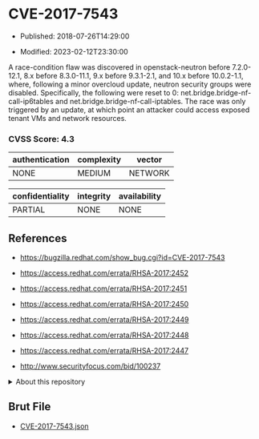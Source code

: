 # CVE-2017-7543

- Published: 2018-07-26T14:29:00

- Modified: 2023-02-12T23:30:00

A race-condition flaw was discovered in openstack-neutron before 7.2.0-12.1, 8.x before 8.3.0-11.1, 9.x before 9.3.1-2.1, and 10.x before 10.0.2-1.1, where, following a minor overcloud update, neutron security groups were disabled. Specifically, the following were reset to 0: net.bridge.bridge-nf-call-ip6tables and net.bridge.bridge-nf-call-iptables. The race was only triggered by an update, at which point an attacker could access exposed tenant VMs and network resources.

### CVSS Score: **4.3**

| authentication | complexity | vector |
| --- | --- | --- |
| NONE | MEDIUM | NETWORK |

| confidentiality | integrity | availability |
| --- | --- | --- |
| PARTIAL | NONE | NONE |

## References

* https://bugzilla.redhat.com/show_bug.cgi?id=CVE-2017-7543

* https://access.redhat.com/errata/RHSA-2017:2452

* https://access.redhat.com/errata/RHSA-2017:2451

* https://access.redhat.com/errata/RHSA-2017:2450

* https://access.redhat.com/errata/RHSA-2017:2449

* https://access.redhat.com/errata/RHSA-2017:2448

* https://access.redhat.com/errata/RHSA-2017:2447

* http://www.securityfocus.com/bid/100237

<details>
<summary>About this repository</summary> 

  This repository is part of the project [Live Hack CVE](https://github.com/Live-Hack-CVE). Main website can be found [www.live-hack.org](https://www.live-hack.org) 
  
  Made by [Sn0wAlice](https://github.com/Sn0wAlice) for the people that care about security and need to have a feed of the latest CVEs. Hope you enjoy it, don't forget to star the repo and follow me on [Twitter](https://twitter.com/Sn0wAlice) and [Github](https://github.com/Sn0wAlice). And that is my [personnal website](https://www.alice-snow.me/)

  - [Home Page](https://github.com/Live-Hack-CVE)
  - [Framework](https://github.com/Live-Hack-CVE/cve-framework)
  - [CVE database](https://github.com/Live-Hack-CVE/full_database)
  - [Changelog](https://github.com/Live-Hack-CVE/Changelog)
</details>

## Brut File

* [CVE-2017-7543.json](https://raw.githubusercontent.com/Live-Hack-CVE/full_database/main/cves/2017/CVE-2017-7543.json)

